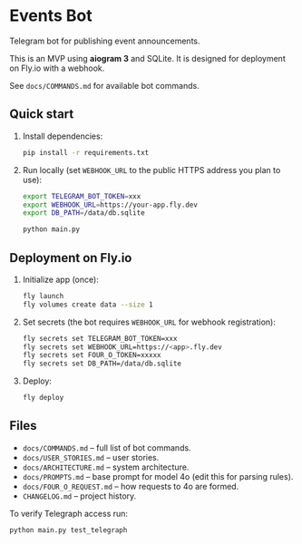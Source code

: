 # Events Bot

Telegram bot for publishing event announcements.

This is an MVP using **aiogram 3** and SQLite. It is designed for deployment on
Fly.io with a webhook.


See `docs/COMMANDS.md` for available bot commands.

## Quick start


1. Install dependencies:
   ```bash
   pip install -r requirements.txt
   ```

2. Run locally (set `WEBHOOK_URL` to the public HTTPS address you plan to use):
   ```bash
   export TELEGRAM_BOT_TOKEN=xxx
   export WEBHOOK_URL=https://your-app.fly.dev
   export DB_PATH=/data/db.sqlite

   python main.py
   ```

## Deployment on Fly.io

1. Initialize app (once):
   ```bash
   fly launch
   fly volumes create data --size 1
   ```

2. Set secrets (the bot requires `WEBHOOK_URL` for webhook registration):
   ```bash
   fly secrets set TELEGRAM_BOT_TOKEN=xxx
   fly secrets set WEBHOOK_URL=https://<app>.fly.dev
   fly secrets set FOUR_O_TOKEN=xxxxx
   fly secrets set DB_PATH=/data/db.sqlite
   ```
3. Deploy:
   ```bash
   fly deploy
   ```

## Files
- `docs/COMMANDS.md` – full list of bot commands.
- `docs/USER_STORIES.md` – user stories.
- `docs/ARCHITECTURE.md` – system architecture.
- `docs/PROMPTS.md` – base prompt for model 4o (edit this for parsing rules).
- `docs/FOUR_O_REQUEST.md` – how requests to 4o are formed.
- `CHANGELOG.md` – project history.

To verify Telegraph access run:
```bash
python main.py test_telegraph
```


